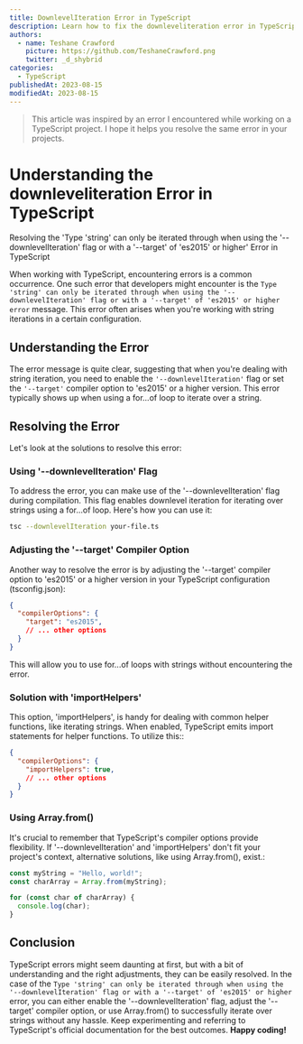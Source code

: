 ```yaml
---
title: DownlevelIteration Error in TypeScript
description: Learn how to fix the downleveliteration error in TypeScript.
authors:
  - name: Teshane Crawford
    picture: https://github.com/TeshaneCrawford.png
    twitter: _d_shybrid
categories:
  - TypeScript
publishedAt: 2023-08-15
modifiedAt: 2023-08-15
---
```


> This article was inspired by an error I encountered while working on a TypeScript project. I hope it helps you resolve the same error in your projects.

# Understanding the downleveliteration Error in TypeScript

Resolving the 'Type 'string' can only be iterated through when using the '--downlevelIteration' flag or with a '--target' of 'es2015' or higher' Error in TypeScript

When working with TypeScript, encountering errors is a common occurrence. One such error that developers might encounter is the `Type 'string' can only be iterated through when using the '--downlevelIteration' flag or with a '--target' of 'es2015' or higher error` message. This error often arises when you're working with string iterations in a certain configuration.

## Understanding the Error

The error message is quite clear, suggesting that when you're dealing with string iteration, you need to enable the `'--downlevelIteration'` flag or set the `'--target'` compiler option to 'es2015' or a higher version. This error typically shows up when using a for...of loop to iterate over a string.

## Resolving the Error

Let's look at the solutions to resolve this error:

### Using '--downlevelIteration' Flag

To address the error, you can make use of the '--downlevelIteration' flag during compilation. This flag enables downlevel iteration for iterating over strings using a for...of loop. Here's how you can use it:

``` bash
tsc --downlevelIteration your-file.ts

```

### Adjusting the '--target' Compiler Option

Another way to resolve the error is by adjusting the '--target' compiler option to 'es2015' or a higher version in your TypeScript configuration (tsconfig.json):

```json [tsconfig.json]
{
  "compilerOptions": {
    "target": "es2015",
    // ... other options
  }
}

```

This will allow you to use for...of loops with strings without encountering the error.

### Solution with 'importHelpers'

This option, 'importHelpers', is handy for dealing with common helper functions, like iterating strings. When enabled, TypeScript emits import statements for helper functions. To utilize this::

```json [tsconfig.json]
{
  "compilerOptions": {
    "importHelpers": true,
    // ... other options
  }
}

```

### Using Array.from()

It's crucial to remember that TypeScript's compiler options provide flexibility. If '--downlevelIteration' and 'importHelpers' don't fit your project's context, alternative solutions, like using Array.from(), exist.:

```ts [your-file.ts]
const myString = "Hello, world!";
const charArray = Array.from(myString);

for (const char of charArray) {
  console.log(char);
}

```

## Conclusion

TypeScript errors might seem daunting at first, but with a bit of understanding and the right adjustments, they can be easily resolved. In the case of the `Type 'string' can only be iterated through when using the '--downlevelIteration' flag or with a '--target' of 'es2015' or higher` error, you can either enable the '--downlevelIteration' flag, adjust the '--target' compiler option, or use Array.from() to successfully iterate over strings without any hassle. Keep experimenting and referring to TypeScript's official documentation for the best outcomes. **Happy coding!**